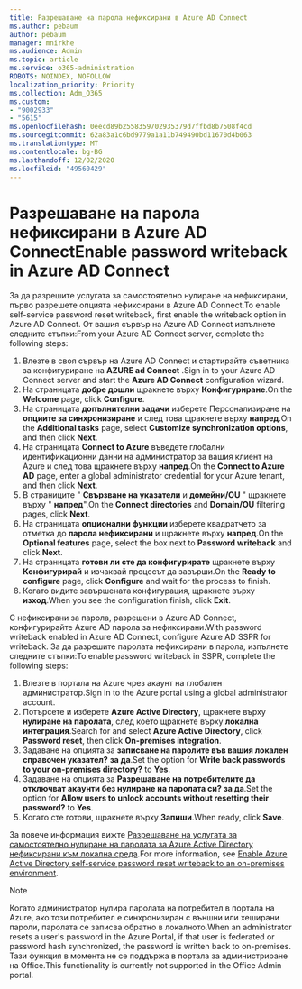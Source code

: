 ```yaml
---
title: Разрешаване на парола нефиксирани в Azure AD Connect
ms.author: pebaum
author: pebaum
manager: mnirkhe
ms.audience: Admin
ms.topic: article
ms.service: o365-administration
ROBOTS: NOINDEX, NOFOLLOW
localization_priority: Priority
ms.collection: Adm_O365
ms.custom:
- "9002933"
- "5615"
ms.openlocfilehash: 0eecd89b2558359702935379d7ffbd8b7508f4cd
ms.sourcegitcommit: 62a83a1c6bd9779a1a11b749490bd11670d4b063
ms.translationtype: MT
ms.contentlocale: bg-BG
ms.lasthandoff: 12/02/2020
ms.locfileid: "49560429"
---
```

# <a name="enable-password-writeback-in-azure-ad-connect"></a><span data-ttu-id="d1324-102">Разрешаване на парола нефиксирани в Azure AD Connect</span><span class="sxs-lookup"><span data-stu-id="d1324-102">Enable password writeback in Azure AD Connect</span></span>

<span data-ttu-id="d1324-103">За да разрешите услугата за самостоятелно нулиране на нефиксирани, първо разрешете опцията нефиксирани в Azure AD Connect.</span><span class="sxs-lookup"><span data-stu-id="d1324-103">To enable self-service password reset writeback, first enable the writeback option in Azure AD Connect.</span></span> <span data-ttu-id="d1324-104">От вашия сървър на Azure AD Connect изпълнете следните стъпки:</span><span class="sxs-lookup"><span data-stu-id="d1324-104">From your Azure AD Connect server, complete the following steps:</span></span>

1. <span data-ttu-id="d1324-105">Влезте в своя сървър на Azure AD Connect и стартирайте съветника за конфигуриране на **AZURE ad Connect** .</span><span class="sxs-lookup"><span data-stu-id="d1324-105">Sign in to your Azure AD Connect server and start the **Azure AD Connect** configuration wizard.</span></span>
2. <span data-ttu-id="d1324-106">На страницата **добре дошли** щракнете върху **Конфигуриране**.</span><span class="sxs-lookup"><span data-stu-id="d1324-106">On the **Welcome** page, click **Configure**.</span></span>
3. <span data-ttu-id="d1324-107">На страницата **допълнителни задачи** изберете Персонализиране на **опциите за синхронизиране** и след това щракнете върху **напред**.</span><span class="sxs-lookup"><span data-stu-id="d1324-107">On the **Additional tasks** page, select **Customize synchronization options**, and then click **Next**.</span></span>
4. <span data-ttu-id="d1324-108">На страницата **Connect to Azure** въведете глобални идентификационни данни на администратор за вашия клиент на Azure и след това щракнете върху **напред**.</span><span class="sxs-lookup"><span data-stu-id="d1324-108">On the **Connect to Azure AD** page, enter a global administrator credential for your Azure tenant, and then click **Next**.</span></span>
5. <span data-ttu-id="d1324-109">В страниците " **Свързване на указатели** и **домейни/OU** " щракнете върху " **напред**".</span><span class="sxs-lookup"><span data-stu-id="d1324-109">On the **Connect directories** and **Domain/OU** filtering pages, click **Next**.</span></span>
6. <span data-ttu-id="d1324-110">На страницата **опционални функции** изберете квадратчето за отметка до **парола нефиксирани** и щракнете върху **напред**.</span><span class="sxs-lookup"><span data-stu-id="d1324-110">On the **Optional features** page, select the box next to **Password writeback** and click **Next**.</span></span>
7. <span data-ttu-id="d1324-111">На страницата **готови ли сте да конфигурирате** щракнете върху **Конфигурирай** и изчаквай процесът да завърши.</span><span class="sxs-lookup"><span data-stu-id="d1324-111">On the **Ready to configure** page, click **Configure** and wait for the process to finish.</span></span>
8. <span data-ttu-id="d1324-112">Когато видите завършената конфигурация, щракнете върху **изход**.</span><span class="sxs-lookup"><span data-stu-id="d1324-112">When you see the configuration finish, click **Exit**.</span></span>

<span data-ttu-id="d1324-113">С нефиксирани за парола, разрешени в Azure AD Connect, конфигурирайте Azure AD парола за нефиксирани.</span><span class="sxs-lookup"><span data-stu-id="d1324-113">With password writeback enabled in Azure AD Connect, configure Azure AD SSPR for writeback.</span></span>  <span data-ttu-id="d1324-114">За да разрешите паролата нефиксирани в парола, изпълнете следните стъпки:</span><span class="sxs-lookup"><span data-stu-id="d1324-114">To enable password writeback in SSPR, complete the following steps:</span></span>

1. <span data-ttu-id="d1324-115">Влезте в портала на Azure чрез акаунт на глобален администратор.</span><span class="sxs-lookup"><span data-stu-id="d1324-115">Sign in to the Azure portal using a global administrator account.</span></span>
2. <span data-ttu-id="d1324-116">Потърсете и изберете **Azure Active Directory**, щракнете върху **нулиране на паролата**, след което щракнете върху **локална интеграция**.</span><span class="sxs-lookup"><span data-stu-id="d1324-116">Search for and select **Azure Active Directory**, click **Password reset**, then click **On-premises integration**.</span></span>
3. <span data-ttu-id="d1324-117">Задаване на опцията за **записване на паролите във вашия локален справочен указател?** **за да**.</span><span class="sxs-lookup"><span data-stu-id="d1324-117">Set the option for **Write back passwords to your on-premises directory?** to **Yes**.</span></span>
4. <span data-ttu-id="d1324-118">Задаване на опцията за **Разрешаване на потребителите да отключват акаунти без нулиране на паролата си?** **за да**.</span><span class="sxs-lookup"><span data-stu-id="d1324-118">Set the option for **Allow users to unlock accounts without resetting their password?** to **Yes**.</span></span>
5. <span data-ttu-id="d1324-119">Когато сте готови, щракнете върху **Запиши**.</span><span class="sxs-lookup"><span data-stu-id="d1324-119">When ready, click **Save**.</span></span>

<span data-ttu-id="d1324-120">За повече информация вижте [Разрешаване на услугата за самостоятелно нулиране на паролата за Azure Active Directory нефиксирани към локална среда](https://docs.microsoft.com/azure/active-directory/authentication/tutorial-enable-sspr-writeback).</span><span class="sxs-lookup"><span data-stu-id="d1324-120">For more information, see [Enable Azure Active Directory self-service password reset writeback to an on-premises environment](https://docs.microsoft.com/azure/active-directory/authentication/tutorial-enable-sspr-writeback).</span></span>

> [!NOTE]
>  <span data-ttu-id="d1324-121">Когато администратор нулира паролата на потребител в портала на Azure, ако този потребител е синхронизиран с външни или хеширани пароли, паролата се записва обратно в локалното.</span><span class="sxs-lookup"><span data-stu-id="d1324-121">When an administrator resets a user's password in the Azure Portal, if that user is federated or password hash synchronized, the password is written back to on-premises.</span></span> <span data-ttu-id="d1324-122">Тази функция в момента не се поддържа в портала за администриране на Office.</span><span class="sxs-lookup"><span data-stu-id="d1324-122">This functionality is currently not supported in the Office Admin portal.</span></span>